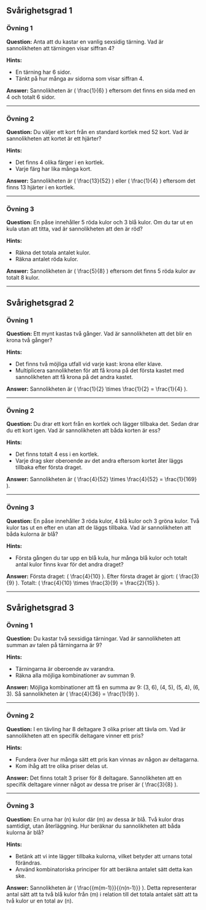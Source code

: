 ## Svårighetsgrad 1

### Övning 1
**Question:** Anta att du kastar en vanlig sexsidig tärning. Vad är sannolikheten att tärningen visar siffran 4?

**Hints:** 
- En tärning har 6 sidor. 
- Tänkt på hur många av sidorna som visar siffran 4.

**Answer:** Sannolikheten är \( \frac{1}{6} \) eftersom det finns en sida med en 4 och totalt 6 sidor.

---

### Övning 2
**Question:** Du väljer ett kort från en standard kortlek med 52 kort. Vad är sannolikheten att kortet är ett hjärter?

**Hints:** 
- Det finns 4 olika färger i en kortlek.
- Varje färg har lika många kort.

**Answer:** Sannolikheten är \( \frac{13}{52} \) eller \( \frac{1}{4} \) eftersom det finns 13 hjärter i en kortlek.

---

### Övning 3
**Question:** En påse innehåller 5 röda kulor och 3 blå kulor. Om du tar ut en kula utan att titta, vad är sannolikheten att den är röd?

**Hints:** 
- Räkna det totala antalet kulor.
- Räkna antalet röda kulor.

**Answer:** Sannolikheten är \( \frac{5}{8} \) eftersom det finns 5 röda kulor av totalt 8 kulor.

---

## Svårighetsgrad 2

### Övning 1
**Question:** Ett mynt kastas två gånger. Vad är sannolikheten att det blir en krona två gånger?

**Hints:** 
- Det finns två möjliga utfall vid varje kast: krona eller klave.
- Multiplicera sannolikheten för att få krona på det första kastet med sannolikheten att få krona på det andra kastet.

**Answer:** Sannolikheten är \( \frac{1}{2} \times \frac{1}{2} = \frac{1}{4} \).

---

### Övning 2
**Question:** Du drar ett kort från en kortlek och lägger tillbaka det. Sedan drar du ett kort igen. Vad är sannolikheten att båda korten är ess?

**Hints:** 
- Det finns totalt 4 ess i en kortlek.
- Varje drag sker oberoende av det andra eftersom kortet åter läggs tillbaka efter första draget.

**Answer:** Sannolikheten är \( \frac{4}{52} \times \frac{4}{52} = \frac{1}{169} \).

---

### Övning 3
**Question:** En påse innehåller 3 röda kulor, 4 blå kulor och 3 gröna kulor. Två kulor tas ut en efter en utan att de läggs tillbaka. Vad är sannolikheten att båda kulorna är blå?

**Hints:** 
- Första gången du tar upp en blå kula, hur många blå kulor och totalt antal kulor finns kvar för det andra draget?

**Answer:** Första draget: \( \frac{4}{10} \). Efter första draget är gjort: \( \frac{3}{9} \). Totalt: \( \frac{4}{10} \times \frac{3}{9} = \frac{2}{15} \).

---

## Svårighetsgrad 3

### Övning 1
**Question:** Du kastar två sexsidiga tärningar. Vad är sannolikheten att summan av talen på tärningarna är 9?

**Hints:** 
- Tärningarna är oberoende av varandra. 
- Räkna alla möjliga kombinationer av summan 9.

**Answer:** Möjliga kombinationer att få en summa av 9: (3, 6), (4, 5), (5, 4), (6, 3). Så sannolikheten är \( \frac{4}{36} = \frac{1}{9} \).

---

### Övning 2
**Question:** I en tävling har 8 deltagare 3 olika priser att tävla om. Vad är sannolikheten att en specifik deltagare vinner ett pris?

**Hints:** 
- Fundera över hur många sätt ett pris kan vinnas av någon av deltagarna.
- Kom ihåg att tre olika priser delas ut.

**Answer:** Det finns totalt 3 priser för 8 deltagare. Sannolikheten att en specifik deltagare vinner något av dessa tre priser är \( \frac{3}{8} \).

---

### Övning 3
**Question:** En urna har \(n\) kulor där \(m\) av dessa är blå. Två kulor dras samtidigt, utan återläggning. Hur beräknar du sannolikheten att båda kulorna är blå?

**Hints:** 
- Betänk att vi inte lägger tillbaka kulorna, vilket betyder att urnans total förändras.
- Använd kombinatoriska principer för att beräkna antalet sätt detta kan ske.

**Answer:** Sannolikheten är \( \frac{{m(m-1)}}{{n(n-1)}} \). Detta representerar antal sätt att ta två blå kulor från \(m\) i relation till det totala antalet sätt att ta två kulor ur en total av \(n\).